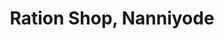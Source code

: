 ---
title: "Ration Shop, Nanniyode"
url: /thiruvananthapuram/ration-shop-nanniyode-thiruvanathapuram-thenmala-road/
shop: convenience
---